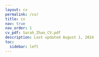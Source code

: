 ```yaml
---
layout: cv
permalink: /cv/
title: cv
nav: true
nav_order: 1
cv_pdf: Sarah_Zhao_CV.pdf
description: Last updated August 1, 2024
toc:
  sidebar: left
---
```

